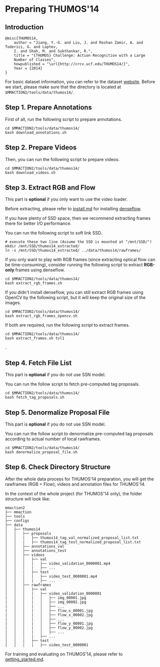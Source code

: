 # Preparing THUMOS'14

## Introduction

```
@misc{THUMOS14,
    author = "Jiang, Y.-G. and Liu, J. and Roshan Zamir, A. and Toderici, G. and Laptev,
    I. and Shah, M. and Sukthankar, R.",
    title = "{THUMOS} Challenge: Action Recognition with a Large
    Number of Classes",
    howpublished = "\url{http://crcv.ucf.edu/THUMOS14/}",
    Year = {2014}
}
```

For basic dataset information, you can refer to the dataset [website](https://www.crcv.ucf.edu/THUMOS14/download.html).
Before we start, please make sure that the directory is located at `$MMACTION2/tools/data/thumos14/`.

## Step 1. Prepare Annotations

First of all, run the following script to prepare annotations.

```shell
cd $MMACTION2/tools/data/thumos14/
bash download_annotations.sh
```

## Step 2. Prepare Videos

Then, you can run the following script to prepare videos.

```shell
cd $MMACTION2/tools/data/thumos14/
bash download_videos.sh
```

## Step 3. Extract RGB and Flow

This part is **optional** if you only want to use the video loader.

Before extracting, please refer to [install.md](/docs/install.md) for installing [denseflow](https://github.com/open-mmlab/denseflow).

If you have plenty of SSD space, then we recommend extracting frames there for better I/O performance.

You can run the following script to soft link SSD.

```shell
# execute these two line (Assume the SSD is mounted at "/mnt/SSD/")
mkdir /mnt/SSD/thumos14_extracted/
ln -s /mnt/SSD/thumos14_extracted/ ../data/thumos14/rawframes/
```

If you only want to play with RGB frames (since extracting optical flow can be time-consuming), consider running the following script to extract **RGB-only** frames using denseflow.

```shell
cd $MMACTION2/tools/data/thumos14/
bash extract_rgb_frames.sh
```

If you didn't install denseflow, you can still extract RGB frames using OpenCV by the following script, but it will keep the original size of the images.

```shell
cd $MMACTION2/tools/data/thumos14/
bash extract_rgb_frames_opencv.sh
```

If both are required, run the following script to extract frames.

```shell
cd $MMACTION2/tools/data/thumos14/
bash extract_frames.sh tvl1
```

.
## Step 4. Fetch File List

This part is **optional** if you do not use SSN model.

You can run the follow script to fetch pre-computed tag proposals.

```shell
cd $MMACTION2/tools/data/thumos14/
bash fetch_tag_proposals.sh
```

## Step 5. Denormalize Proposal File

This part is **optional** if you do not use SSN model.

You can run the follow script to denormalize pre-computed tag proposals according to
actual number of local rawframes.

```shell
cd $MMACTION2/tools/data/thumos14/
bash denormalize_proposal_file.sh
```

## Step 6. Check Directory Structure

After the whole data process for THUMOS'14 preparation,
you will get the rawframes (RGB + Flow), videos and annotation files for THUMOS'14.

In the context of the whole project (for THUMOS'14 only), the folder structure will look like:

```
mmaction2
├── mmaction
├── tools
├── configs
├── data
│   ├── thumos14
│   │   ├── proposals
│   │   |   ├── thumos14_tag_val_normalized_proposal_list.txt
│   │   |   ├── thumos14_tag_test_normalized_proposal_list.txt
│   │   ├── annotations_val
│   │   ├── annotations_test
│   │   ├── videos
│   │   │   ├── val
│   │   │   |   ├── video_validation_0000001.mp4
│   │   │   |   ├── ...
│   │   |   ├── test
│   │   │   |   ├── video_test_0000001.mp4
│   │   │   |   ├── ...
│   │   ├── rawframes
│   │   │   ├── val
│   │   │   |   ├── video_validation_0000001
|   │   │   |   │   ├── img_00001.jpg
|   │   │   |   │   ├── img_00002.jpg
|   │   │   |   │   ├── ...
|   │   │   |   │   ├── flow_x_00001.jpg
|   │   │   |   │   ├── flow_x_00002.jpg
|   │   │   |   │   ├── ...
|   │   │   |   │   ├── flow_y_00001.jpg
|   │   │   |   │   ├── flow_y_00002.jpg
|   │   │   |   │   ├── ...
│   │   │   |   ├── ...
│   │   |   ├── test
│   │   │   |   ├── video_test_0000001
```

For training and evaluating on THUMOS'14, please refer to [getting_started.md](/docs/getting_started.md).
